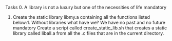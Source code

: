 Tasks
0. A library is not a luxury but one of the necessities of life
mandatory

1. Create the static library libmy.a containing all the functions listed below:1. Without libraries what have we? We have no past and no future
mandatory
Create a script called create_static_lib.sh that creates a static library called liball.a from all the .c files that are in the current directory.

